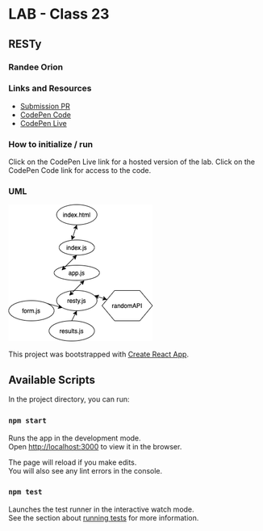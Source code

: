 # LAB - Class 23

## RESTy

### Randee Orion

### Links and Resources
- [Submission PR](https://github.com/randee-401-advanced-javascript/lab23/pull/1)
- [CodePen Code]()
- [CodePen Live]()

### How to initialize / run
Click on the CodePen Live link for a hosted version of the lab. 
Click on the CodePen Code link for access to the code. 

### UML
![UML](lab23UML.png)















This project was bootstrapped with [Create React App](https://github.com/facebook/create-react-app).

## Available Scripts

In the project directory, you can run:

### `npm start`

Runs the app in the development mode.<br />
Open [http://localhost:3000](http://localhost:3000) to view it in the browser.

The page will reload if you make edits.<br />
You will also see any lint errors in the console.

### `npm test`

Launches the test runner in the interactive watch mode.<br />
See the section about [running tests](https://facebook.github.io/create-react-app/docs/running-tests) for more information.

